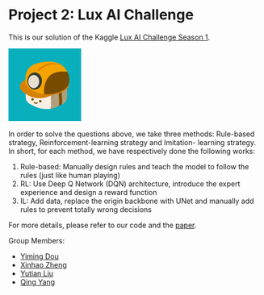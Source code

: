 # Project 2: Lux AI Challenge

This is our solution of the Kaggle [Lux AI Challenge Season 1](https://www.kaggle.com/c/lux-ai-2021).

<img src="./fig/worker.png" alt="img" style="zoom:60%;" />

In order to solve the questions above, we take three methods: Rule-based strategy, Reinforcement-learning strategy and Imitation- learning strategy. In short, for each method, we have respectively done the following works:

1. Rule-based: Manually design rules and teach the model to follow the rules (just like human playing)
2. RL: Use Deep Q Network (DQN) architecture, introduce the expert experience and design a reward function
3. IL: Add data, replace the origin backbone with UNet and manually add rules to prevent totally wrong decisions

For more details, please refer to our code and the [paper](https://github.com/Dou-Yiming/CS410-Projects/blob/main/project2/report/Group2_AI_report.pdf).

Group Members:

- [Yiming Dou](https://github.com/Dou-Yiming)
- [Xinhao Zheng](https://github.com/void-zxh)
- [Yutian Liu](https://github.com/stau-7001)
- [Qing Yang](https://github.com/hushyangqing)